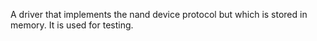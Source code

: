 A driver that implements the nand device protocol but which is stored in memory. It is used for
testing.
